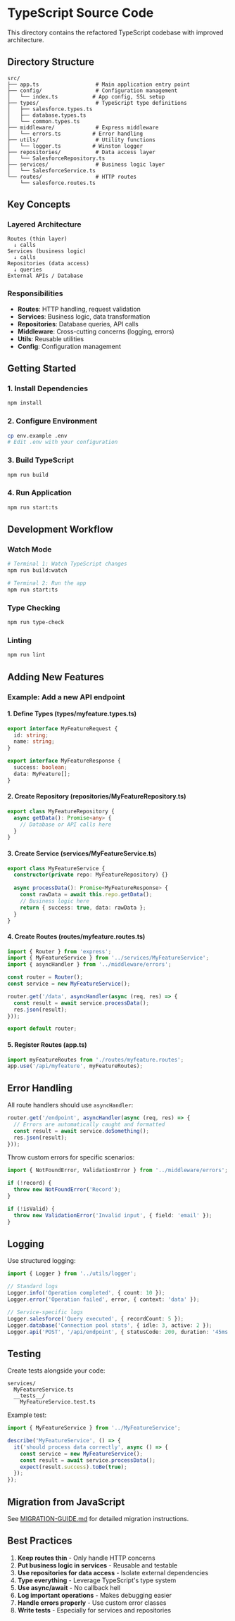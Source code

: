# TypeScript Source Code

This directory contains the refactored TypeScript codebase with improved architecture.

## Directory Structure

```
src/
├── app.ts                  # Main application entry point
├── config/                 # Configuration management
│   └── index.ts           # App config, SSL setup
├── types/                  # TypeScript type definitions
│   ├── salesforce.types.ts
│   ├── database.types.ts
│   └── common.types.ts
├── middleware/             # Express middleware
│   └── errors.ts          # Error handling
├── utils/                  # Utility functions
│   └── logger.ts          # Winston logger
├── repositories/           # Data access layer
│   └── SalesforceRepository.ts
├── services/               # Business logic layer
│   └── SalesforceService.ts
└── routes/                 # HTTP routes
    └── salesforce.routes.ts
```

## Key Concepts

### Layered Architecture

```
Routes (thin layer)
  ↓ calls
Services (business logic)
  ↓ calls
Repositories (data access)
  ↓ queries
External APIs / Database
```

### Responsibilities

- **Routes**: HTTP handling, request validation
- **Services**: Business logic, data transformation
- **Repositories**: Database queries, API calls
- **Middleware**: Cross-cutting concerns (logging, errors)
- **Utils**: Reusable utilities
- **Config**: Configuration management

## Getting Started

### 1. Install Dependencies
```bash
npm install
```

### 2. Configure Environment
```bash
cp env.example .env
# Edit .env with your configuration
```

### 3. Build TypeScript
```bash
npm run build
```

### 4. Run Application
```bash
npm run start:ts
```

## Development Workflow

### Watch Mode
```bash
# Terminal 1: Watch TypeScript changes
npm run build:watch

# Terminal 2: Run the app
npm run start:ts
```

### Type Checking
```bash
npm run type-check
```

### Linting
```bash
npm run lint
```

## Adding New Features

### Example: Add a new API endpoint

#### 1. Define Types (types/myfeature.types.ts)
```typescript
export interface MyFeatureRequest {
  id: string;
  name: string;
}

export interface MyFeatureResponse {
  success: boolean;
  data: MyFeature[];
}
```

#### 2. Create Repository (repositories/MyFeatureRepository.ts)
```typescript
export class MyFeatureRepository {
  async getData(): Promise<any> {
    // Database or API calls here
  }
}
```

#### 3. Create Service (services/MyFeatureService.ts)
```typescript
export class MyFeatureService {
  constructor(private repo: MyFeatureRepository) {}
  
  async processData(): Promise<MyFeatureResponse> {
    const rawData = await this.repo.getData();
    // Business logic here
    return { success: true, data: rawData };
  }
}
```

#### 4. Create Routes (routes/myfeature.routes.ts)
```typescript
import { Router } from 'express';
import { MyFeatureService } from '../services/MyFeatureService';
import { asyncHandler } from '../middleware/errors';

const router = Router();
const service = new MyFeatureService();

router.get('/data', asyncHandler(async (req, res) => {
  const result = await service.processData();
  res.json(result);
}));

export default router;
```

#### 5. Register Routes (app.ts)
```typescript
import myFeatureRoutes from './routes/myfeature.routes';
app.use('/api/myfeature', myFeatureRoutes);
```

## Error Handling

All route handlers should use `asyncHandler`:

```typescript
router.get('/endpoint', asyncHandler(async (req, res) => {
  // Errors are automatically caught and formatted
  const result = await service.doSomething();
  res.json(result);
}));
```

Throw custom errors for specific scenarios:

```typescript
import { NotFoundError, ValidationError } from '../middleware/errors';

if (!record) {
  throw new NotFoundError('Record');
}

if (!isValid) {
  throw new ValidationError('Invalid input', { field: 'email' });
}
```

## Logging

Use structured logging:

```typescript
import { Logger } from '../utils/logger';

// Standard logs
Logger.info('Operation completed', { count: 10 });
Logger.error('Operation failed', error, { context: 'data' });

// Service-specific logs
Logger.salesforce('Query executed', { recordCount: 5 });
Logger.database('Connection pool stats', { idle: 3, active: 2 });
Logger.api('POST', '/api/endpoint', { statusCode: 200, duration: '45ms' });
```

## Testing

Create tests alongside your code:

```
services/
  MyFeatureService.ts
  __tests__/
    MyFeatureService.test.ts
```

Example test:

```typescript
import { MyFeatureService } from '../MyFeatureService';

describe('MyFeatureService', () => {
  it('should process data correctly', async () => {
    const service = new MyFeatureService();
    const result = await service.processData();
    expect(result.success).toBe(true);
  });
});
```

## Migration from JavaScript

See [MIGRATION-GUIDE.md](../MIGRATION-GUIDE.md) for detailed migration instructions.

## Best Practices

1. **Keep routes thin** - Only handle HTTP concerns
2. **Put business logic in services** - Reusable and testable
3. **Use repositories for data access** - Isolate external dependencies
4. **Type everything** - Leverage TypeScript's type system
5. **Use async/await** - No callback hell
6. **Log important operations** - Makes debugging easier
7. **Handle errors properly** - Use custom error classes
8. **Write tests** - Especially for services and repositories

